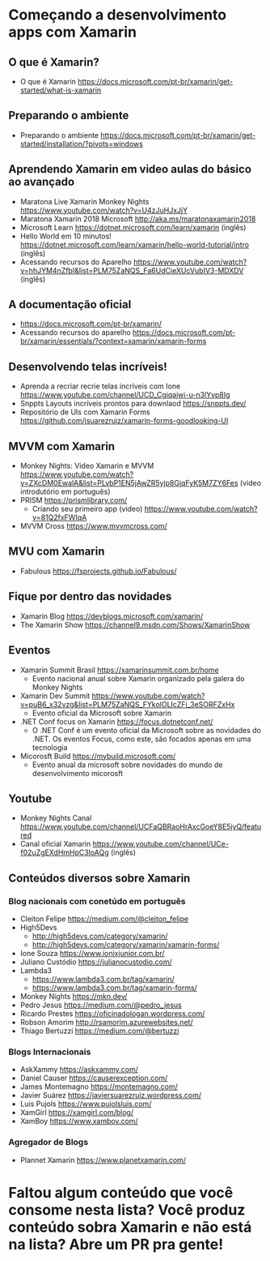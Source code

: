 # Começando a desenvolvimento apps com Xamarin

## O que é Xamarin?

- O que é Xamarin https://docs.microsoft.com/pt-br/xamarin/get-started/what-is-xamarin

## Preparando o ambiente

- Preparando o ambiente https://docs.microsoft.com/pt-br/xamarin/get-started/installation/?pivots=windows

## Aprendendo Xamarin em video aulas do básico ao avançado

- Maratona Live Xamarin Monkey Nights https://www.youtube.com/watch?v=U4zJuHJxJjY
- Maratona Xamarin 2018 Microsoft http://aka.ms/maratonaxamarin2018
- Microsoft Learn https://dotnet.microsoft.com/learn/xamarin (inglês)
- Hello World em 10 minutos! https://dotnet.microsoft.com/learn/xamarin/hello-world-tutorial/intro (inglês)
- Acessando recursos do Aparelho https://www.youtube.com/watch?v=hhJYM4nZfbI&list=PLM75ZaNQS_Fa6UdCieXUcVubIV3-MDXDV (inglês)

## A documentação oficial

- https://docs.microsoft.com/pt-br/xamarin/
- Acessando recursos do aparelho https://docs.microsoft.com/pt-br/xamarin/essentials/?context=xamarin/xamarin-forms

## Desenvolvendo telas incríveis!

- Aprenda a recriar recrie telas incríveis com Ione https://www.youtube.com/channel/UCD_Cgiqajwi-u-n3lYvp8Ig
- Snppts Layouts incríveis prontos para downlaod https://snppts.dev/
- Repositório de UIs com Xamarin Forms https://github.com/jsuarezruiz/xamarin-forms-goodlooking-UI

## MVVM com Xamarin

- Monkey Nights: Video Xamarin e MVVM https://www.youtube.com/watch?v=ZXcDM0EwalA&list=PLvbP1EN5jAwZR5yjp8GiqFyK5M7ZY6Fes (video introdutório em português)
- PRISM https://prismlibrary.com/
  - Criando seu primeiro app (video) https://www.youtube.com/watch?v=81Q2fxFWIqA
- MVVM Cross https://www.mvvmcross.com/

## MVU com Xamarin

- Fabulous https://fsprojects.github.io/Fabulous/

## Fique por dentro das novidades

- Xamarin Blog https://devblogs.microsoft.com/xamarin/
- The Xamarin Show https://channel9.msdn.com/Shows/XamarinShow

## Eventos

- Xamarin Summit Brasil https://xamarinsummit.com.br/home
  - Evento nacional anual sobre Xamarin organizado pela galera do Monkey Nights
- Xamarin Dev Summit https://www.youtube.com/watch?v=puB6_x32vzg&list=PLM75ZaNQS_FYkolOLIcZFi_3eSORFZxHx
  - Evento oficial da Microsoft sobre Xamarin
- .NET Conf focus on Xamarin https://focus.dotnetconf.net/
  - O .NET Conf é um evento oficial da Microsoft sobre as novidades do .NET. Os eventos Focus, como este, são focados apenas em uma tecnologia
- Micorosft Build https://mybuild.microsoft.com/
  - Evento anual da microsoft sobre novidades do mundo de desenvolvimento micorosft

## Youtube

- Monkey Nights Canal https://www.youtube.com/channel/UCFaQBRaoHrAxcGoeY8E5jvQ/featured
- Canal oficial Xamarin https://www.youtube.com/channel/UCe-f02uZgEXdHmHpC3loAQg (inglês)

## Conteúdos diversos sobre Xamarin

### Blog nacionais com conetúdo em português

- Cleiton Felipe https://medium.com/@cleiton_felipe
- High5Devs
  - http://high5devs.com/category/xamarin/
  - http://high5devs.com/category/xamarin/xamarin-forms/
- Ione Souza https://www.ionixjunior.com.br/
- Juliano Custódio https://julianocustodio.com/
- Lambda3
  - https://www.lambda3.com.br/tag/xamarin/
  - https://www.lambda3.com.br/tag/xamarin-forms/
- Monkey Nights https://mkn.dev/
- Pedro Jesus https://medium.com/@pedro_jesus
- Ricardo Prestes https://oficinadologan.wordpress.com/
- Robson Amorim http://rsamorim.azurewebsites.net/
- Thiago Bertuzzi https://medium.com/@bertuzzi

### Blogs Internacionais

- AskXammy https://askxammy.com/
- Daniel Causer https://causerexception.com/
- James Montemagno https://montemagno.com/
- Javier Suárez https://javiersuarezruiz.wordpress.com/
- Luis Pujols https://www.pujolsluis.com/
- XamGirl https://xamgirl.com/blog/
- XamBoy https://www.xamboy.com/

### Agregador de Blogs

- Plannet Xamarin https://www.planetxamarin.com/

# Faltou algum conteúdo que você consome nesta lista? Você produz conteúdo sobra Xamarin e não está na lista? Abre um PR pra gente!
